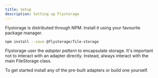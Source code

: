 ```yaml
---
title: Setup
description: Setting up Flystorage
---
```


Flystorage is distributed through NPM. Install it using your favourite package manager.

```bash
npm install --save @flystorage/file-storage
```

Flystorage user the _adapter pattern_ to encapsulate storage. It's important not to interact
with an adapter directly. Instead, always interact with the main FileStorage class.

To get started install any of the pre-built adapters or build one yourself.
